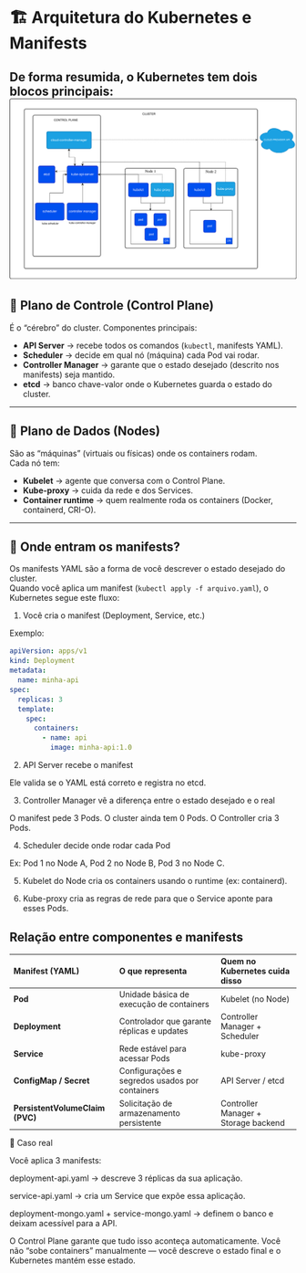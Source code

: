 # 🏗 Arquitetura do Kubernetes e Manifests

De forma resumida, o Kubernetes tem dois blocos principais:
![Kubernets](./kubernetes-cluster-architecture.svg)
---

## 🔹 Plano de Controle (Control Plane)

É o “cérebro” do cluster. Componentes principais:

- **API Server** → recebe todos os comandos (`kubectl`, manifests YAML).  
- **Scheduler** → decide em qual nó (máquina) cada Pod vai rodar.  
- **Controller Manager** → garante que o estado desejado (descrito nos manifests) seja mantido.  
- **etcd** → banco chave-valor onde o Kubernetes guarda o estado do cluster.  

---

## 🔹 Plano de Dados (Nodes)

São as “máquinas” (virtuais ou físicas) onde os containers rodam.  
Cada nó tem:

- **Kubelet** → agente que conversa com o Control Plane.  
- **Kube-proxy** → cuida da rede e dos Services.  
- **Container runtime** → quem realmente roda os containers (Docker, containerd, CRI-O).  

---

## 📜 Onde entram os manifests?

Os manifests YAML são a forma de você descrever o estado desejado do cluster.  
Quando você aplica um manifest (`kubectl apply -f arquivo.yaml`), o Kubernetes segue este fluxo:

1. Você cria o manifest (Deployment, Service, etc.)  

Exemplo:

```yaml
apiVersion: apps/v1
kind: Deployment
metadata:
  name: minha-api
spec:
  replicas: 3
  template:
    spec:
      containers:
        - name: api
          image: minha-api:1.0

```

2. API Server recebe o manifest

  Ele valida se o YAML está correto e registra no etcd.

3. Controller Manager vê a diferença entre o estado desejado e o real

  O manifest pede 3 Pods.
  O cluster ainda tem 0 Pods.
  O Controller cria 3 Pods.

4. Scheduler decide onde rodar cada Pod

  Ex: Pod 1 no Node A, Pod 2 no Node B, Pod 3 no Node C.

5. Kubelet do Node cria os containers usando o runtime (ex: containerd).

6. Kube-proxy cria as regras de rede para que o Service aponte para esses Pods.

## Relação entre componentes e manifests

| Manifest (YAML) | O que representa | Quem no Kubernetes cuida disso |
| :--- | :--- | :--- |
| **Pod** | Unidade básica de execução de containers | Kubelet (no Node) |
| **Deployment** | Controlador que garante réplicas e updates | Controller Manager + Scheduler |
| **Service** | Rede estável para acessar Pods | kube-proxy |
| **ConfigMap / Secret** | Configurações e segredos usados por containers | API Server / etcd |
| **PersistentVolumeClaim (PVC)** | Solicitação de armazenamento persistente | Controller Manager + Storage backend |



🚀 Caso real

Você aplica 3 manifests:

deployment-api.yaml → descreve 3 réplicas da sua aplicação.

service-api.yaml → cria um Service que expõe essa aplicação.

deployment-mongo.yaml + service-mongo.yaml → definem o banco e deixam acessível para a API.

O Control Plane garante que tudo isso aconteça automaticamente.
Você não “sobe containers” manualmente — você descreve o estado final e o Kubernetes mantém esse estado.
